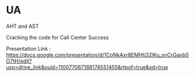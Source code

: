 # UA
AHT and AST 


Cracking the code for Call Center Success




Presentation Link : https://docs.google.com/presentation/d/1CoNkAxr8EMHtj32lKu_snCrGavb0O7tH/edit?usp=drive_link&ouid=110077067188174551455&rtpof=true&sd=true

